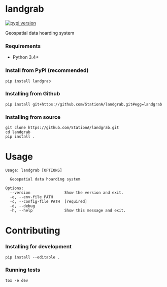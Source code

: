 # landgrab

[![pypi version](https://badge.fury.io/py/landgrab.svg)](https://badge.fury.io/py/landgrab)

Geospatial data hoarding system

### Requirements

* Python 3.4+

### Install from PyPI (recommended)

```
pip install landgrab
```

### Installing from Github

```
pip install git+https://github.com/StationA/landgrab.git#egg=landgrab
```

### Installing from source

```
git clone https://github.com/StationA/landgrab.git
cd landgrab
pip install .
```

# Usage

```
Usage: landgrab [OPTIONS]

  Geospatial data hoarding system

Options:
  --version               Show the version and exit.
  -e, --env-file PATH
  -c, --config-file PATH  [required]
  -d, --debug
  -h, --help              Show this message and exit.
```

# Contributing

### Installing for development

```
pip install --editable .
```

### Running tests

```
tox -e dev
```
